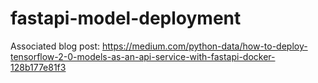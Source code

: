 # fastapi-model-deployment
Associated blog post: https://medium.com/python-data/how-to-deploy-tensorflow-2-0-models-as-an-api-service-with-fastapi-docker-128b177e81f3

